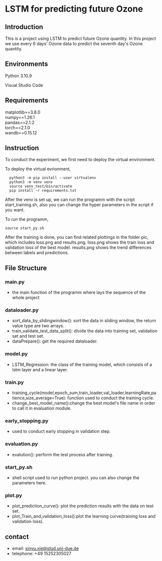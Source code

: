 # LSTM for predicting future Ozone
## Introduction
<p>This is a project using LSTM to predict future Ozone quantity. In this project we use every 6 days' Ozone data to predict the seventh day's Ozone quantity.

## Environments
Python 3.10.9
<P>Visual Studio Code

## Requirements
matplotlib==3.8.0<br>
numpy==1.26.1<br>
pandas==2.1.2<br>
torch==2.1.0<br>
wandb==0.15.12<br>

## Instruction
<p>To conduct the experiment, we first need to deploy the virtual environment.</p>
To deploy the virtual evrionment,

  ```
    python3 -m pip install --user virtualenv
    python3 -m venv venv
    source venv_test/bin/activate
    pip install -r requirements.txt
  ```

<p>After the venv is set up, we can run the programm with the script start_training.sh, also you can change the hyper parameters in the script if you want.</p>
To run the programm,

  ```
  source start_py.sh
  ```
<p>After the training is done, you can find related plottings in the folder pic, which includes loss.png and results.png. loss.png shows the train loss and validation loss of the best model. results.png shows the trend differences between labels and predictions.</p>

## File Structure
### main.py<br>
- the main function of the programm where lays the sequence of the whole project<br>
### dataloader.py <br>
- sort_data_by_slidingwindow(): sort the data in sliding window, the return value type are two arrays.
- train_validate_test_data_split(): divide the data into training set, validation set and test set.
- dataPrepare(): get the required dataloader.
### model.py
-  LSTM_Regression: the class of the training model, which consists of a lstm layer and a linear layer.
### train.py
- training_cycle(model,epoch_sum,train_loader,val_loader,learningRate,patience,size_average=True): function used to conduct the training cycle.
- change_best_model_name():change the best model's file name in order to call it in evaluation module.
### early_stopping.py
- used to conduct early stopping in validation step.
### evaluation.py
- evalution(): perform the test process after training.

### start_py.sh
- shell script used to run python project. you can also change the parameters here.
### plot.py
- plot_prediction_curve(): plot the prediction results with the data on test set.
- plot_Train_and_validation_loss():plot the learning curve(training loss and validation loss).
## contact
- email: xinyu.xie@stud.uni-due.de
- telephone: +49 15252305027